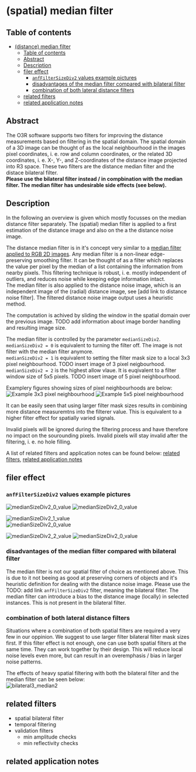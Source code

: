 # (spatial) median filter

## Table of contents
- [(distance) median filter](#-distance--median-filter)
  * [Table of contents](#table-of-contents)
  * [Abstract](#abstract)
  * [Description](#description)
  * [filer effect](#filer-effect)
    + [`anfFilterSizeDiv2` values example pictures](#-anffiltersizediv2--values-example-pictures)
    + [disadvantages of the median filter compared with bilateral filter](#disadvantages-of-the-median-filter-compared-with-bilateral-filter)
    + [combination of both lateral distance filters](#combination-of-both-lateral-distance-filters)
  * [related filters](#related-filters)
  * [related application notes](#related-application-notes)

## Abstract
The O3R software supports two filters for improving the distance measurements based on filtering in the spatial domain. The spatial domain of a 3D image can be thought of as the local neighbourhood in the images pixel coordinates, i. e. row and column coordinates, or the related 3D coordinates, i. e. X-, Y-, and Z-coordinates of the distance image projected into R3 space. These two filters are the distance median filter and the distace bilateral filter.   
**Please use the bilateral filter instead / in compbination with the median filter. The median filter has undesirable side effects (see below).**

## Description
In the following an overview is given which mostly focusses on the median distance filter separately. The (spatial) median filter is applied to a first estimation of the distance image and also on the a the distance noise image.  

The distance median filter is in it's concept very similar to a [median filter applied to RGB 2D images](https://en.wikipedia.org/wiki/Median_filter). Any median filter is a non-linear edge-preserving smoothing filter. It can be thought of as a filter which replaces the value per pixel by the median of a list containing the information from nearby pixels. This filtering technique is robust, i. e. mostly independent of outliers, and reduces noise while keeping edge information intact.  
The median filter is also applied to the distance noise image, which is an independent image of the (radial) distance image, see [add link to distance noise filter]. The filtered distance noise image output uses a heuristic method.  

The computation is achived by sliding the window in the spatial domain over the previous image. TODO add information about image border handling and resulting image size.

The median filter is controlled by the parameter `medianSizeDiv2`.    
`medianSizeDiv2 = 0` is equivalent to turning the filter off. The image is not filter with the median filter anymore.   
`medianSizeDiv2 = 1` is equivalent to setting the filter mask size to a local 3x3 pixel neighbourhood. TODO insert image of 3 pixel neigbourhood.   
`medianSizeDiv2 = 2` is the highest allow vlaue. It is euqivalent to a filter window size of 5x5 pixels. TODO insert image of 5 pixel neighbourhood.  

Examplery figures showing sizes of pixel neighbourhoods are below:  
![Example 3x3 pixel neighbourhood](./resources/pixel_neighbourhood_3x3.png "Example image of a 3x3 pixel neighbourhood")
![Example 5x5 pixel neighbourhood](./resources/pixel_neighbourhood_5x5.png "Example image of a 5x5 pixel neighbourhood")

It can be easily seen that using larger filter mask sizes results in combining more distance measuremtns into the filterer value. This is equivalent to a higher filter effect for spatially varied signals.  

Invalid pixels will be ignored during the filtering process and have therefore no impact on the sourounding pixels. Invalid pixels will stay invalid after the filtering, i. e. no hole filling.  

A list of related filters and application notes can be found below: [related filters](related-filters), [related application notes](related-application-notes)  

## filer effect 
### `anfFilterSizeDiv2` values example pictures 
![medianSizeDiv2_0_value](./resources/medianSizeDiv2_0.png "3D point cloud without spatial filtering / median filter switched off")
![medianSizeDiv2_0_value](./resources/medianSizeDiv2_0_imgs.png "distance, amplitude, distance noise, and reflectivity images without spatial filtering / median filter switched off")  

![medianSizeDiv2_1_value](./resources/medianSizeDiv2_1.png "3D point cloud with spatial filtering: median filter mask set to 3x3 pixel neighbourhood")  
![medianSizeDiv2_0_value](./resources/medianSizeDiv2_1_imgs.png "distance, amplitude, distance noise, and reflectivity images with spatial filtering: median filter mask set to 3x3 pixel neighbourhood")  

![medianSizeDiv2_2_value](./resources/medianSizeDiv2_2.png "3D point cloud with spatial filtering: median filter mask set to 5x5 pixel neighbourhood") 
![medianSizeDiv2_0_value](./resources/medianSizeDiv2_2_imgs.png "distance, amplitude, distance noise, and reflectivity images with spatial filtering: median filter mask set to 5x5 pixel neighbourhood")  

### disadvantages of the median filter compared with bilateral filter
The median filter is not our spatial filter of choice as mentioned above. This is due to it not beeing as good at preserving corners of objects and it's heuristic definition for dealing with the distance noise image. Please use the TODO: add link `anfFilterSizeDiv2` filter, meaning  the bilateral filter. The median filter can introduce a bias to the distance image (locally) in selected instances. This is not present in the bilateral filter.

### combination of both lateral distance filters
Situations where a combination of both spatial filters are required a very few in our oppinion. We suggest to use larger filter bilateral filter mask sizes first. If this filter effect is not enough, one can use both spatial filters at the same time. They can work together by their design. This will reduce local noise levels even more, but can result in an overemphasis / bias in larger noise patterns. 

The effects of heavy spatial filtering with both the bilateral filter and the median filter can be seen below:  
![bilateral3_median2](./resources/bilateral3_median2.png "3D point cloud with heavy spatial filtering: median filter mask set to 5x5 pixel neighbourhood, bilateral filter mask set to 7x7 pixel neighbourhood")   
 
## related filters
+ spatial bilateral filter
+ temporal filtering
+ validation filters
    + min amplitude checks
    + min reflectivity checks

## related application notes




